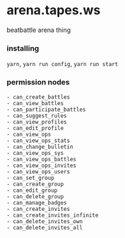 # arena.tapes.ws

beatbattle arena thing

### installing
`yarn`, `yarn run config`, `yarn run start`

### permission nodes
```
- can_create_battles
- can_view_battles
- can_participate_battles
- can_suggest_rules
- can_view_profiles
- can_edit_profile
- can_view_ops
- can_view_ops_stats
- can_change_bulletin
- can_view_ops_sys
- can_view_ops_battles
- can_view_ops_invites
- can_view_ops_users
- can_set_group
- can_create_group
- can_edit_group
- can_delete_group
- can_manage_badges
- can_create_invites
- can_create_invites_infinite
- can_delete_invites_own
- can_delete_invites_all
```
